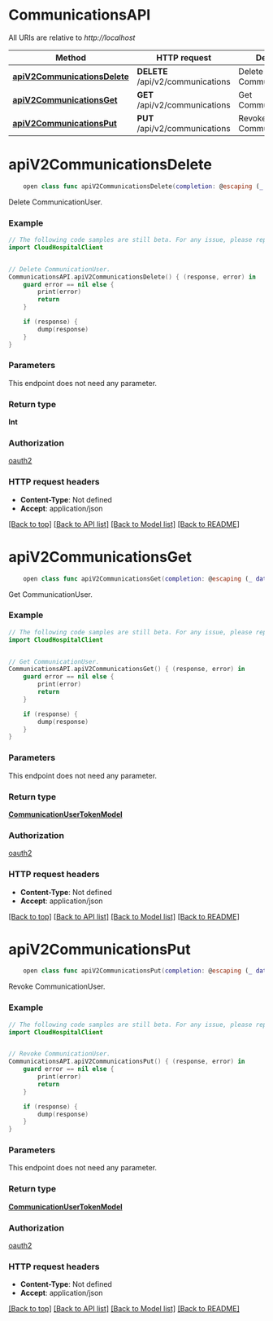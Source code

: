# CommunicationsAPI

All URIs are relative to *http://localhost*

Method | HTTP request | Description
------------- | ------------- | -------------
[**apiV2CommunicationsDelete**](CommunicationsAPI.md#apiv2communicationsdelete) | **DELETE** /api/v2/communications | Delete CommunicationUser.
[**apiV2CommunicationsGet**](CommunicationsAPI.md#apiv2communicationsget) | **GET** /api/v2/communications | Get CommunicationUser.
[**apiV2CommunicationsPut**](CommunicationsAPI.md#apiv2communicationsput) | **PUT** /api/v2/communications | Revoke CommunicationUser.


# **apiV2CommunicationsDelete**
```swift
    open class func apiV2CommunicationsDelete(completion: @escaping (_ data: Int?, _ error: Error?) -> Void)
```

Delete CommunicationUser.

### Example 
```swift
// The following code samples are still beta. For any issue, please report via http://github.com/OpenAPITools/openapi-generator/issues/new
import CloudHospitalClient


// Delete CommunicationUser.
CommunicationsAPI.apiV2CommunicationsDelete() { (response, error) in
    guard error == nil else {
        print(error)
        return
    }

    if (response) {
        dump(response)
    }
}
```

### Parameters
This endpoint does not need any parameter.

### Return type

**Int**

### Authorization

[oauth2](../README.md#oauth2)

### HTTP request headers

 - **Content-Type**: Not defined
 - **Accept**: application/json

[[Back to top]](#) [[Back to API list]](../README.md#documentation-for-api-endpoints) [[Back to Model list]](../README.md#documentation-for-models) [[Back to README]](../README.md)

# **apiV2CommunicationsGet**
```swift
    open class func apiV2CommunicationsGet(completion: @escaping (_ data: CommunicationUserTokenModel?, _ error: Error?) -> Void)
```

Get CommunicationUser.

### Example 
```swift
// The following code samples are still beta. For any issue, please report via http://github.com/OpenAPITools/openapi-generator/issues/new
import CloudHospitalClient


// Get CommunicationUser.
CommunicationsAPI.apiV2CommunicationsGet() { (response, error) in
    guard error == nil else {
        print(error)
        return
    }

    if (response) {
        dump(response)
    }
}
```

### Parameters
This endpoint does not need any parameter.

### Return type

[**CommunicationUserTokenModel**](CommunicationUserTokenModel.md)

### Authorization

[oauth2](../README.md#oauth2)

### HTTP request headers

 - **Content-Type**: Not defined
 - **Accept**: application/json

[[Back to top]](#) [[Back to API list]](../README.md#documentation-for-api-endpoints) [[Back to Model list]](../README.md#documentation-for-models) [[Back to README]](../README.md)

# **apiV2CommunicationsPut**
```swift
    open class func apiV2CommunicationsPut(completion: @escaping (_ data: CommunicationUserTokenModel?, _ error: Error?) -> Void)
```

Revoke CommunicationUser.

### Example 
```swift
// The following code samples are still beta. For any issue, please report via http://github.com/OpenAPITools/openapi-generator/issues/new
import CloudHospitalClient


// Revoke CommunicationUser.
CommunicationsAPI.apiV2CommunicationsPut() { (response, error) in
    guard error == nil else {
        print(error)
        return
    }

    if (response) {
        dump(response)
    }
}
```

### Parameters
This endpoint does not need any parameter.

### Return type

[**CommunicationUserTokenModel**](CommunicationUserTokenModel.md)

### Authorization

[oauth2](../README.md#oauth2)

### HTTP request headers

 - **Content-Type**: Not defined
 - **Accept**: application/json

[[Back to top]](#) [[Back to API list]](../README.md#documentation-for-api-endpoints) [[Back to Model list]](../README.md#documentation-for-models) [[Back to README]](../README.md)

